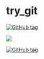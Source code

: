 # try_git

[![GitHub tag](https://img.shields.io/github/tag/eniltonj/try_git.svg)](https://github.com/eniltonj/try_git/tags)

[![][release img]][release]


[![GitHub tag](https://img.shields.io/github/tag/strongloop/express.svg)]()

[release]:https://github.com/eniltonj/try_git/releases
[release img]:https://img.shields.io/github/release/eniltonj/try_git.svg
